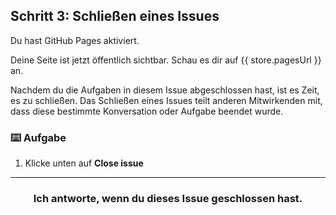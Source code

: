 ## Schritt 3: Schließen eines Issues

Du hast GitHub Pages aktiviert. 

Deine Seite ist jetzt öffentlich sichtbar. Schau es dir auf {{ store.pagesUrl }} an.

Nachdem du die Aufgaben in diesem Issue abgeschlossen hast, ist es Zeit, es zu schließen. Das Schließen eines Issues teilt anderen Mitwirkenden mit, dass diese bestimmte Konversation oder Aufgabe beendet wurde.

### :keyboard: Aufgabe

1. Klicke unten auf **Close issue**

<hr>
<h3 align="center">Ich antworte, wenn du dieses Issue geschlossen hast.</h3>
